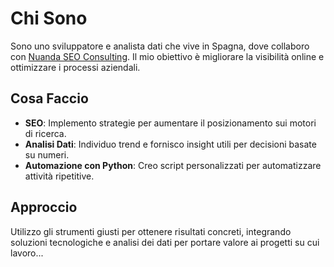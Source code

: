 # Chi Sono

Sono uno sviluppatore e analista dati che vive in Spagna, dove collaboro con [Nuanda SEO Consulting](https://nuanda.es). Il mio obiettivo è migliorare la visibilità online e ottimizzare i processi aziendali.

## Cosa Faccio

- **SEO**: Implemento strategie per aumentare il posizionamento sui motori di ricerca.  
- **Analisi Dati**: Individuo trend e fornisco insight utili per decisioni basate su numeri.  
- **Automazione con Python**: Creo script personalizzati per automatizzare attività ripetitive.  

## Approccio

Utilizzo gli strumenti giusti per ottenere risultati concreti, integrando soluzioni tecnologiche e analisi dei dati per portare valore ai progetti su cui lavoro...






